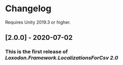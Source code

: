 # Changelog

Requires Unity 2019.3 or higher.

## [2.0.0] - 2020-07-02
### This is the first release of *Loxodon.Framework.LocalizationsForCsv 2.0*

